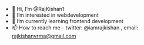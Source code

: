 - 👋 Hi, I’m @RajKishan1
- 👀 I’m interested in webdevelopment
- 🌱 I’m currently learning frontend development
- 📫 How to reach me - twitter: @iamrajkishan , email: rajkishanvrma@gmail.com

<!---
RajKishan1/RajKishan1 is a ✨ special ✨ repository because its `README.md` (this file) appears on your GitHub profile.
You can click the Preview link to take a look at your changes.
--->
